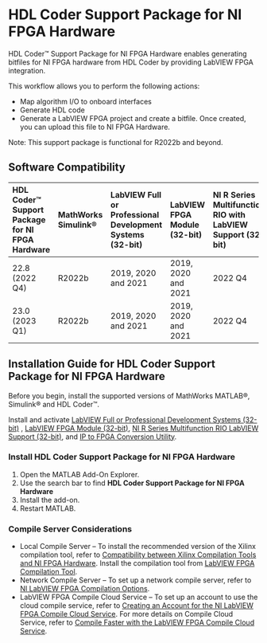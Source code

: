 # HDL Coder Support Package for NI FPGA Hardware

HDL Coder™ Support Package for NI FPGA Hardware enables generating bitfiles for NI FPGA hardware from HDL Coder by providing LabVIEW FPGA integration.

This workflow allows you to perform the following actions:

- Map algorithm I/O to onboard interfaces
- Generate HDL code
- Generate a LabVIEW FPGA project and create a bitfile. Once created, you can upload this file to NI FPGA Hardware.

Note: This support package is functional for R2022b and beyond.

## Software Compatibility

| HDL Coder™ Support Package for NI FPGA Hardware | MathWorks Simulink® | LabVIEW Full or Professional Development Systems (32-bit) | LabVIEW FPGA Module (32-bit) | NI R Series Multifunction RIO with LabVIEW Support (32-bit) | IP to FPGA Conversion Utility |
|:-|:-|:-|:-|:-|:-|
| 22.8 (2022 Q4) | R2022b | 2019, 2020 and 2021 | 2019, 2020 and 2021 | 2022 Q4 | 2022 Q4 |
| 23.0 (2023 Q1) | R2022b | 2019, 2020 and 2021 | 2019, 2020 and 2021 | 2022 Q4 | 2023 Q1 |

## Installation Guide for HDL Coder Support Package for NI FPGA Hardware

Before you begin, install the supported versions of MathWorks MATLAB®, Simulink® and HDL Coder™.

Install and activate [LabVIEW Full or Professional Development Systems (32-bit)](https://www.ni.com/en-us/support/downloads/software-products/download.labview.html) , [LabVIEW FPGA Module (32-bit)](https://www.ni.com/en-us/support/downloads/software-products/download.labview-fpga-module.html), [NI R Series Multifunction RIO LabVIEW Support (32-bit)](https://www.ni.com/en-us/support/downloads/drivers/download.ni-r-series-multifunction-rio.html), and [IP to FPGA Conversion Utility](https://www.ni.com/en-us/support/downloads/software-products/download.ip-to-fpga-conversion-utility.html).


### Install HDL Coder Support Package for NI FPGA Hardware

1. Open the MATLAB Add-On Explorer.
1. Use the search bar to find **HDL Coder Support Package for NI FPGA Hardware**
1. Install the add-on.
1. Restart MATLAB.

### Compile Server Considerations

- Local Compile Server – To install the recommended version of the Xilinx compilation tool, refer to [Compatibility between Xilinx Compilation Tools and NI FPGA Hardware](https://www.ni.com/en-us/support/documentation/compatibility/19/compatibility-between-xilinx-compilation-tools-and-ni-fpga-hardware.html). Install the compilation tool from [LabVIEW FPGA Compilation Tool](https://www.ni.com/en-us/support/downloads/software-products/download.labview-fpga-compilation-tool.html).
- Network Compile Server – To set up a network compile server, refer to [NI LabVIEW FPGA Compilation Options](https://www.ni.com/en-us/innovations/white-papers/10/ni-labview-fpga-compilation-options.html).
- LabVIEW FPGA Compile Cloud Service – To set up an account to use the cloud compile service, refer to [Creating an Account for the NI LabVIEW FPGA Compile Cloud Service](https://knowledge.ni.com/KnowledgeArticleDetails?id=kA03q000000YIRcCAO&amp;l=en-IN). For more details on Compile Cloud Service, refer to [Compile Faster with the LabVIEW FPGA Compile Cloud Service](https://www.ni.com/en-us/support/documentation/supplemental/14/compile-faster-with-the-labview-fpga-compile-cloud-service.html).
